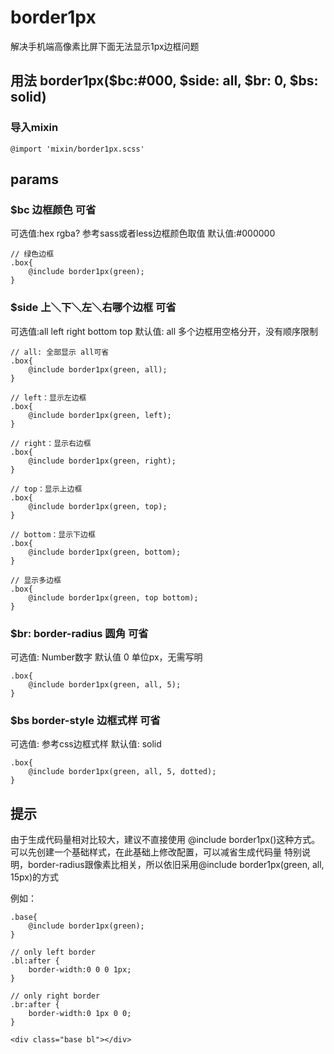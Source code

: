 # border1px
解决手机端高像素比屏下面无法显示1px边框问题



## 用法 border1px($bc:#000, $side: all, $br: 0, $bs: solid)

### 导入mixin

    @import 'mixin/border1px.scss'

## params

### $bc 边框颜色 可省
可选值:hex rgba? 参考sass或者less边框颜色取值
默认值:#000000

    // 绿色边框
    .box{
        @include border1px(green);
    }

### $side 上＼下＼左＼右哪个边框 可省
可选值:all left right bottom top
默认值: all
多个边框用空格分开，没有顺序限制

    // all: 全部显示 all可省
    .box{
        @include border1px(green, all);
    }

    // left：显示左边框
    .box{
        @include border1px(green, left);
    }

    // right：显示右边框
    .box{
        @include border1px(green, right);
    }

    // top：显示上边框
    .box{
        @include border1px(green, top);
    }

    // bottom：显示下边框
    .box{
        @include border1px(green, bottom);
    }

    // 显示多边框
    .box{
        @include border1px(green, top bottom);
    }

### $br: border-radius 圆角 可省
可选值: Number数字
默认值 0
单位px，无需写明

    .box{
        @include border1px(green, all, 5);
    }


### $bs border-style 边框式样 可省
可选值: 参考css边框式样
默认值: solid

    .box{
        @include border1px(green, all, 5, dotted);
    }


## 提示
由于生成代码量相对比较大，建议不直接使用 @include border1px()这种方式。
可以先创建一个基础样式，在此基础上修改配置，可以减省生成代码量
特别说明，border-radius跟像素比相关，所以依旧采用@include border1px(green, all, 15px)的方式

例如：

    .base{
        @include border1px(green);
    }

    // only left border
    .bl:after {
        border-width:0 0 0 1px;
    }

    // only right border
    .br:after {
        border-width:0 1px 0 0;
    }

    <div class="base bl"></div>
